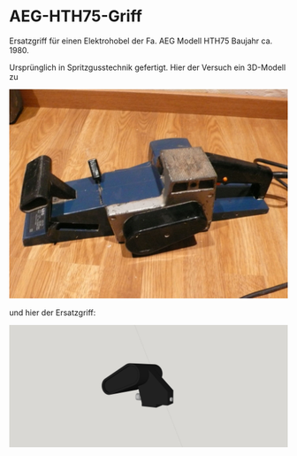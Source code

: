 # AEG-HTH75-Griff

Ersatzgriff für einen Elektrohobel der Fa. AEG Modell HTH75 Baujahr ca. 1980.


Ursprünglich in Spritzgusstechnik gefertigt. Hier der Versuch ein 3D-Modell zu 

![](https://github.com/minirevollo/AEG-HTH75-Griff/blob/master/AEG%20HTH75%20(2).JPG?raw=true)
 
und hier der Ersatzgriff:

![](https://github.com/minirevollo/AEG-HTH75-Griff/blob/master/AEG%20HTH75_2.jpg?raw=true)